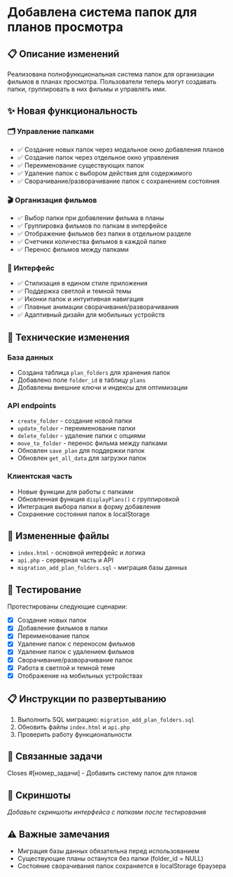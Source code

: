 # Добавлена система папок для планов просмотра

## 📋 Описание изменений

Реализована полнофункциональная система папок для организации фильмов в планах просмотра. Пользователи теперь могут создавать папки, группировать в них фильмы и управлять ими.

## ✨ Новая функциональность

### 🗂️ Управление папками
- ✅ Создание новых папок через модальное окно добавления планов
- ✅ Создание папок через отдельное окно управления
- ✅ Переименование существующих папок
- ✅ Удаление папок с выбором действия для содержимого
- ✅ Сворачивание/разворачивание папок с сохранением состояния

### 🎬 Организация фильмов
- ✅ Выбор папки при добавлении фильма в планы
- ✅ Группировка фильмов по папкам в интерфейсе
- ✅ Отображение фильмов без папки в отдельном разделе
- ✅ Счетчики количества фильмов в каждой папке
- ✅ Перенос фильмов между папками

### 🎨 Интерфейс
- ✅ Стилизация в едином стиле приложения
- ✅ Поддержка светлой и темной темы
- ✅ Иконки папок и интуитивная навигация
- ✅ Плавные анимации сворачивания/разворачивания
- ✅ Адаптивный дизайн для мобильных устройств

## 🔧 Технические изменения

### База данных
- Создана таблица `plan_folders` для хранения папок
- Добавлено поле `folder_id` в таблицу `plans`
- Добавлены внешние ключи и индексы для оптимизации

### API endpoints
- `create_folder` - создание новой папки
- `update_folder` - переименование папки
- `delete_folder` - удаление папки с опциями
- `move_to_folder` - перенос фильма между папками
- Обновлен `save_plan` для поддержки папок
- Обновлен `get_all_data` для загрузки папок

### Клиентская часть
- Новые функции для работы с папками
- Обновленная функция `displayPlans()` с группировкой
- Интеграция выбора папки в форму добавления
- Сохранение состояния папок в localStorage

## 📁 Измененные файлы

- `index.html` - основной интерфейс и логика
- `api.php` - серверная часть и API
- `migration_add_plan_folders.sql` - миграция базы данных

## 🧪 Тестирование

Протестированы следующие сценарии:
- [x] Создание новых папок
- [x] Добавление фильмов в папки
- [x] Переименование папок
- [x] Удаление папок с переносом фильмов
- [x] Удаление папок с удалением фильмов
- [x] Сворачивание/разворачивание папок
- [x] Работа в светлой и темной теме
- [x] Отображение на мобильных устройствах

## 📋 Инструкции по развертыванию

1. Выполнить SQL миграцию: `migration_add_plan_folders.sql`
2. Обновить файлы `index.html` и `api.php`
3. Проверить работу функциональности

## 🔗 Связанные задачи

Closes #[номер_задачи] - Добавить систему папок для планов

## 📸 Скриншоты

_Добавьте скриншоты интерфейса с папками после тестирования_

## ⚠️ Важные замечания

- Миграция базы данных обязательна перед использованием
- Существующие планы останутся без папки (folder_id = NULL)
- Состояние сворачивания папок сохраняется в localStorage браузера